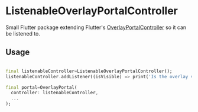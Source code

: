# ListenableOverlayPortalController

Small Flutter package extending Flutter's [OverlayPortalController](https://api.flutter.dev/flutter/widgets/OverlayPortalController-class.html) so it can be listened to.

## Usage

```dart

final listenableController=ListenableOverlayPortalController();
listenableController.addListener((isVisible) => print('Is the overlay visible? $isVisible'));

final portal=OverlayPortal(
  controller: listenableController,
  ...
);
```